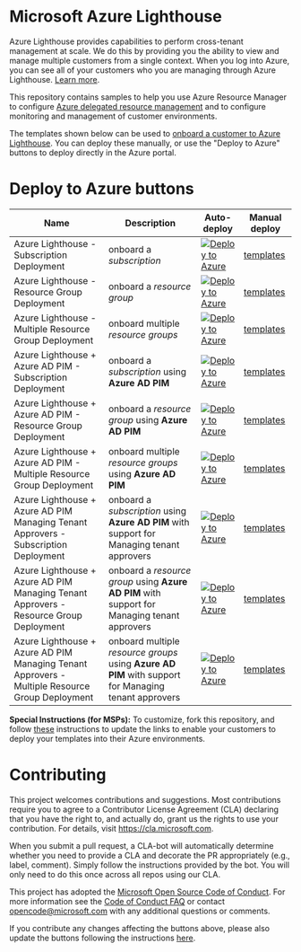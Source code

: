 
# Microsoft Azure Lighthouse

Azure Lighthouse provides capabilities to perform cross-tenant management at scale.  We do this by providing you the ability to view and manage multiple customers from a single context. When you log into Azure, you can see all of your customers who you are managing through Azure Lighthouse. [Learn more](https://azure.com/lighthouse).

This repository contains samples to help you use Azure Resource Manager to configure [Azure delegated resource management](https://docs.microsoft.com/azure/lighthouse/concepts/azure-delegated-resource-management) and to configure monitoring and management of customer environments.

The templates shown below can be used to [onboard a customer to Azure Lighthouse](https://docs.microsoft.com/en-us/azure/lighthouse/how-to/onboard-customer). You can deploy these manually, or use the "Deploy to Azure" buttons to deploy directly in the Azure portal.
# Deploy to Azure buttons

Name | Description   | Auto-deploy   | Manual deploy |
-----| ------------- |--------------- |------- 
| Azure Lighthouse - Subscription Deployment |onboard a *subscription* | [![Deploy to Azure](https://aka.ms/deploytoazurebutton)](https://portal.azure.com/#create/Microsoft.Template/uri/https%3A%2F%2Fraw.githubusercontent.com%2FAzure%2FAzure-Lighthouse-samples%2Fmaster%2Ftemplates%2Fdelegated-resource-management%2Fsubscription%2Fsubscription.json) | [templates](https://github.com/Azure/Azure-Lighthouse-samples/tree/master/templates/delegated-resource-management/subscription)
| Azure Lighthouse - Resource Group Deployment | onboard a *resource group* | [![Deploy to Azure](https://aka.ms/deploytoazurebutton)](https://portal.azure.com/#create/Microsoft.Template/uri/https%3A%2F%2Fraw.githubusercontent.com%2FAzure%2FAzure-Lighthouse-samples%2Fmaster%2Ftemplates%2Fdelegated-resource-management%2Frg%2Frg.json) | [templates](https://github.com/Azure/Azure-Lighthouse-samples/tree/master/templates/delegated-resource-management/rg)
| Azure Lighthouse - Multiple Resource Group Deployment | onboard multiple *resource groups* | [![Deploy to Azure](https://aka.ms/deploytoazurebutton)](https://portal.azure.com/#create/Microsoft.Template/uri/https%3A%2F%2Fraw.githubusercontent.com%2FAzure%2FAzure-Lighthouse-samples%2Fmaster%2Ftemplates%2Fdelegated-resource-management%2Frg%2Fmulti-rg.json) | [templates](https://github.com/Azure/Azure-Lighthouse-samples/tree/master/templates/delegated-resource-management/rg)
| Azure Lighthouse + Azure AD PIM - Subscription Deployment  | onboard a *subscription* using **Azure AD PIM** | [![Deploy to Azure](https://aka.ms/deploytoazurebutton)](https://portal.azure.com/#create/Microsoft.Template/uri/https%3A%2F%2Fraw.githubusercontent.com%2FAzure%2FAzure-Lighthouse-samples%2Fmaster%2Ftemplates%2Fdelegated-resource-management-eligible-authorizations%2Fsubscription%2Fsubscription.json) | [templates](https://github.com/Azure/Azure-Lighthouse-samples/tree/master/templates/delegated-resource-management-eligible-authorizations/subscription)
| Azure Lighthouse + Azure AD PIM - Resource Group Deployment | onboard a *resource group* using **Azure AD PIM** | [![Deploy to Azure](https://aka.ms/deploytoazurebutton)](https://portal.azure.com/#create/Microsoft.Template/uri/https%3A%2F%2Fraw.githubusercontent.com%2FAzure%2FAzure-Lighthouse-samples%2Fmaster%2Ftemplates%2Fdelegated-resource-management-eligible-authorizations%2Frg%2Frg.json) | [templates](https://github.com/Azure/Azure-Lighthouse-samples/tree/master/templates/delegated-resource-management-eligible-authorizations/rg)
| Azure Lighthouse + Azure AD PIM - Multiple Resource Group Deployment | onboard multiple *resource groups* using **Azure AD PIM** | [![Deploy to Azure](https://aka.ms/deploytoazurebutton)](https://portal.azure.com/#create/Microsoft.Template/uri/https%3A%2F%2Fraw.githubusercontent.com%2FAzure%2FAzure-Lighthouse-samples%2Fmaster%2Ftemplates%2Fdelegated-resource-management-eligible-authorizations%2Frg%2Fmultiple-rg.json) | [templates](https://github.com/Azure/Azure-Lighthouse-samples/tree/master/templates/delegated-resource-management-eligible-authorizations/rg)
| Azure Lighthouse + Azure AD PIM Managing Tenant Approvers - Subscription Deployment | onboard a *subscription* using **Azure AD PIM** with support for Managing tenant approvers | [![Deploy to Azure](https://aka.ms/deploytoazurebutton)](https://portal.azure.com/#create/Microsoft.Template/uri/https%3A%2F%2Fraw.githubusercontent.com%2FAzure%2FAzure-Lighthouse-samples%2Fmaster%2Ftemplates%2Fdelegated-resource-management-eligible-authorizations%2Fsubscription%2Fsubscription-managing-tenant-approvers.json) | [templates](https://github.com/Azure/Azure-Lighthouse-samples/tree/master/templates/delegated-resource-management-eligible-authorizations/subscription)
| Azure Lighthouse + Azure AD PIM Managing Tenant Approvers - Resource Group Deployment | onboard a *resource group* using **Azure AD PIM** with support for Managing tenant approvers | [![Deploy to Azure](https://aka.ms/deploytoazurebutton)](https://portal.azure.com/#create/Microsoft.Template/uri/https%3A%2F%2Fraw.githubusercontent.com%2FAzure%2FAzure-Lighthouse-samples%2Fmaster%2Ftemplates%2Fdelegated-resource-management-eligible-authorizations%2Frg%2Frg-managing-tenant-approvers.json) | [templates](https://github.com/Azure/Azure-Lighthouse-samples/tree/master/templates/delegated-resource-management-eligible-authorizations/rg)
| Azure Lighthouse + Azure AD PIM Managing Tenant Approvers - Multiple Resource Group Deployment | onboard multiple *resource groups* using **Azure AD PIM** with support for Managing tenant approvers | [![Deploy to Azure](https://aka.ms/deploytoazurebutton)](https://portal.azure.com/#create/Microsoft.Template/uri/https%3A%2F%2Fraw.githubusercontent.com%2FAzure%2FAzure-Lighthouse-samples%2Fmaster%2Ftemplates%2Fdelegated-resource-management-eligible-authorizations%2Frg%2Fmultiple-rg-managing-tenant-approvers.json) | [templates](https://github.com/Azure/Azure-Lighthouse-samples/tree/master/templates/delegated-resource-management-eligible-authorizations/rg)


**Special Instructions (for MSPs):**
To customize, fork this repository, and follow [these](https://docs.microsoft.com/en-us/azure/azure-resource-manager/templates/deploy-to-azure-button) instructions to update the links to enable your customers to deploy your templates into their Azure environments.
# Contributing

This project welcomes contributions and suggestions.  Most contributions require you to agree to a
Contributor License Agreement (CLA) declaring that you have the right to, and actually do, grant us
the rights to use your contribution. For details, visit https://cla.microsoft.com.

When you submit a pull request, a CLA-bot will automatically determine whether you need to provide
a CLA and decorate the PR appropriately (e.g., label, comment). Simply follow the instructions
provided by the bot. You will only need to do this once across all repos using our CLA.

This project has adopted the [Microsoft Open Source Code of Conduct](https://opensource.microsoft.com/codeofconduct/).
For more information see the [Code of Conduct FAQ](https://opensource.microsoft.com/codeofconduct/faq/) or
contact [opencode@microsoft.com](mailto:opencode@microsoft.com) with any additional questions or comments.

If you contribute any changes affecting the buttons above, please also update the buttons following the instructions [here](https://docs.microsoft.com/en-us/azure/azure-resource-manager/templates/deploy-to-azure-button).

